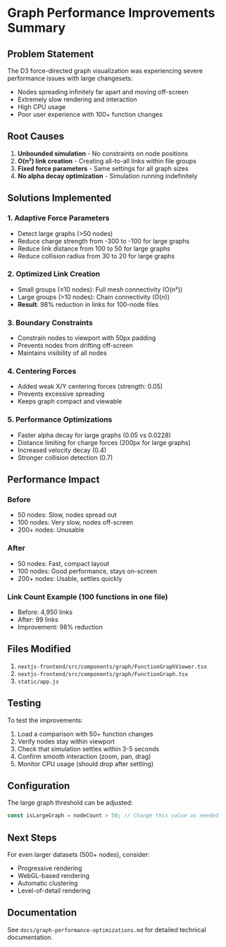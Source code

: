 # Graph Performance Improvements Summary

## Problem Statement

The D3 force-directed graph visualization was experiencing severe performance issues with large changesets:
- Nodes spreading infinitely far apart and moving off-screen
- Extremely slow rendering and interaction
- High CPU usage
- Poor user experience with 100+ function changes

## Root Causes

1. **Unbounded simulation** - No constraints on node positions
2. **O(n²) link creation** - Creating all-to-all links within file groups
3. **Fixed force parameters** - Same settings for all graph sizes
4. **No alpha decay optimization** - Simulation running indefinitely

## Solutions Implemented

### 1. Adaptive Force Parameters
- Detect large graphs (>50 nodes)
- Reduce charge strength from -300 to -100 for large graphs
- Reduce link distance from 100 to 50 for large graphs
- Reduce collision radius from 30 to 20 for large graphs

### 2. Optimized Link Creation
- Small groups (≤10 nodes): Full mesh connectivity (O(n²))
- Large groups (>10 nodes): Chain connectivity (O(n))
- **Result**: 98% reduction in links for 100-node files

### 3. Boundary Constraints
- Constrain nodes to viewport with 50px padding
- Prevents nodes from drifting off-screen
- Maintains visibility of all nodes

### 4. Centering Forces
- Added weak X/Y centering forces (strength: 0.05)
- Prevents excessive spreading
- Keeps graph compact and viewable

### 5. Performance Optimizations
- Faster alpha decay for large graphs (0.05 vs 0.0228)
- Distance limiting for charge forces (200px for large graphs)
- Increased velocity decay (0.4)
- Stronger collision detection (0.7)

## Performance Impact

### Before
- 50 nodes: Slow, nodes spread out
- 100 nodes: Very slow, nodes off-screen
- 200+ nodes: Unusable

### After
- 50 nodes: Fast, compact layout
- 100 nodes: Good performance, stays on-screen
- 200+ nodes: Usable, settles quickly

### Link Count Example (100 functions in one file)
- Before: 4,950 links
- After: 99 links
- Improvement: 98% reduction

## Files Modified

1. `nextjs-frontend/src/components/graph/FunctionGraphViewer.tsx`
2. `nextjs-frontend/src/components/graph/FunctionGraph.tsx`
3. `static/app.js`

## Testing

To test the improvements:

1. Load a comparison with 50+ function changes
2. Verify nodes stay within viewport
3. Check that simulation settles within 3-5 seconds
4. Confirm smooth interaction (zoom, pan, drag)
5. Monitor CPU usage (should drop after settling)

## Configuration

The large graph threshold can be adjusted:

```typescript
const isLargeGraph = nodeCount > 50; // Change this value as needed
```

## Next Steps

For even larger datasets (500+ nodes), consider:
- Progressive rendering
- WebGL-based rendering
- Automatic clustering
- Level-of-detail rendering

## Documentation

See `docs/graph-performance-optimizations.md` for detailed technical documentation.

